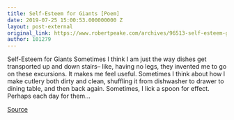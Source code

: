 ```yaml
---
title: Self-Esteem for Giants [Poem]
date: 2019-07-25 15:00:53.000000000 Z
layout: post-external
original_link: https://www.robertpeake.com/archives/96513-self-esteem-giants.html
author: 101279
---
```


Self-Esteem for Giants Sometimes I think I am just the way dishes get transported up and down stairs– like, having no legs, they invented me to go on these excursions. It makes me feel useful. Sometimes I think about how I make cutlery both dirty and clean, shuffling it from dishwasher to drawer to dining table, and then back again. Sometimes, I lick a spoon for effect. Perhaps each day for them...

[Source](https://www.robertpeake.com/archives/96513-self-esteem-giants.html)

